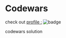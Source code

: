 # Codewars

check out [profile :](https://www.codewars.com/users/knight-byte/)
![badge](https://www.codewars.com/users/knight-byte/badges/large)

codewars solution
